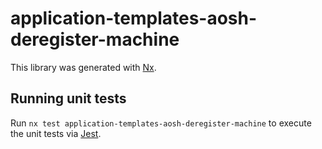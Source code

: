 # application-templates-aosh-deregister-machine

This library was generated with [Nx](https://nx.dev).

## Running unit tests

Run `nx test application-templates-aosh-deregister-machine` to execute the unit tests via [Jest](https://jestjs.io).
